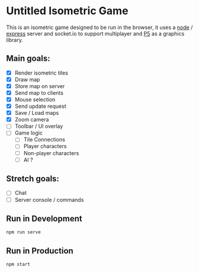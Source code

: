 # Untitled Isometric Game

This is an isometric game designed to be run in the browser, it uses a [node](https://nodejs.org/en/) / [express](https://expressjs.com/) server and socket.io to support multiplayer and [P5](https://p5js.org/) as a graphics library.

## Main goals:

- [x] Render isometric tiles
- [x] Draw map
- [x] Store map on server
- [x] Send map to clients
- [x] Mouse selection
- [x] Send update request
- [x] Save / Load maps
- [x] Zoom camera
- [ ] Toolbar / UI overlay
- [ ] Game logic
    - [ ] Tile Connections
    - [ ] Player characters
    - [ ] Non-player characters
    - [ ] AI ?

## Stretch goals:
- [ ] Chat
- [ ] Server console / commands

## Run in Development

```sh
npm run serve
```

## Run in Production

```sh
npm start
```